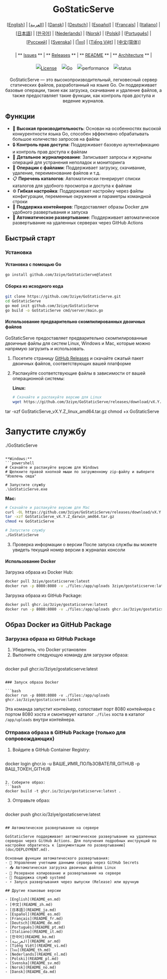 <h1 align="center" style="border-bottom: none"> 
     <a href="" target="_blank"> 
         <alt="GoStaticServe" src="" width="100" height="100"> 
     </a> 
     <br>GoStaticServe 
 </h1> 
 
 <div align="center" style="line-height: 2;"> 
   [<a href="/README.md">English</a>] | [<a href="/readme/README_ar.md">العربية</a>] | [<a href="/readme/README_da.md">Dansk</a>] | [<a href="/readme/README_de.md">Deutsch</a>] | [<a href="/readme/README_es.md">Español</a>] | [<a href="/readme/README_fr.md">Français</a>] | [<a href="/readme/README_it.md">Italiano</a>] | [<a href="/readme/README_ja.md">日本語</a>] | [<a href="/readme/README_ko.md">한국어</a>] | [<a href="/readme/README_nl.md">Nederlands</a>] | [<a href="/readme/README_no.md">Norsk</a>] | [<a href="/readme/README_pl.md">Polski</a>] | [<a href="/readme/README_pt.md">Português</a>] | [<a href="/readme/README_ru.md">Русский</a>] | [<a href="/readme/README_sv.md">Svenska</a>] | [<a href="/readme/README_th.md">ไทย</a>] | [<a href="/readme/README_vi.md">Tiếng Việt</a>] | [<a href="/readme/README_zh.md">中文(简体)</a>] 
   <br> 
   
   | ** [Issues](https://github.com/3ziye/GoStaticServe/issues) ** | ** [Releases](https://github.com/3ziye/GoStaticServe/releases) ** | ** [README](https://github.com/3ziye/GoStaticServe/blob/main/README.md) ** | ** [Architecture](https://github.com/3ziye/GoStaticServe/blob/main/doc/architecture.md) ** | 
   <br> 
   
   [![License](https://img.shields.io/badge/License-MIT-green.svg)](https://opensource.org/licenses/MIT) 
   &nbsp;&nbsp; 
   ![Go](https://img.shields.io/badge/language-Go-blue.svg) 
   &nbsp;&nbsp; 
   ![performance](https://img.shields.io/badge/performance-high-yellow.svg) 
   &nbsp;&nbsp; 
   ![status](https://img.shields.io/badge/status-Stable-green.svg) 
 </div> 
 
 <p align="center">GoStaticServe — это высокопроизводительный, легковесный сервер статических файлов, разработанный на языке Go. Он поддерживает базовые операции, такие как загрузка, скачивание и удаление файлов, а также предоставляет такие функции, как контроль прав доступа и ведение журналов.</p>

## Функции

- 🚀 **Высокая производительность**: Основан на особенностях высокой конкурентности языка Go, способен эффективно обрабатывать большое количество запросов на файлы
- 🔒 **Контроль прав доступа**: Поддерживает базовую аутентификацию и контроль прав доступа к файлам
- 📝 **Детальное журналирование**: Записывает запросы и журналы операций для устранения неполадок и мониторинга
- 📁 **Операции с файлами**: Поддерживает загрузку, скачивание, удаление, переименование файлов и т.д.
- 📋 **Перечень каталогов**: Автоматически генерирует списки каталогов для удобного просмотра и доступа к файлам
- ⚙️ **Гибкая настройка**: Поддерживает настройку через файлы конфигурации, переменные окружения и параметры командной строки
- 🐳 **Поддержка контейнеров**: Предоставляет образы Docker для удобного развертывания и запуска
- 🚀 **Автоматическое развертывание**: Поддерживает автоматическое развертывание на удаленных серверах через GitHub Actions

## Быстрый старт

### Установка

#### Установка с помощью Go

```bash
go install github.com/3ziye/GoStaticServe@latest
```

#### Сборка из исходного кода

```bash
git clone https://github.com/3ziye/GoStaticServe.git
cd GoStaticServe
go mod init github.com/3ziye/GoStaticServe
go build -o GoStaticServe cmd/server/main.go
```

#### Использование предварительно скомпилированных двоичных файлов

GoStaticServe предоставляет предварительно скомпилированные двоичные файлы для систем Linux, Windows и Mac, которые можно напрямую загрузить и использовать.

1. Посетите страницу [GitHub Releases](https://github.com/3ziye/GoStaticServe/releases) и скачайте сжатый пакет двоичных файлов, соответствующих вашей платформе

2. Распакуйте соответствующие файлы в зависимости от вашей операционной системы:

   **Linux:**
   ```bash
   # Скачайте и распакуйте версию для Linux
   wget https://github.com/3ziye/GoStaticServe/releases/download/vX.Y.Z/GoStaticServe_vX.Y.Z_linux_amd64.tar.gz
tar -xzf GoStaticServe_vX.Y.Z_linux_amd64.tar.gz
chmod +x GoStaticServe
   
   # Запустите службу
   ./GoStaticServe
   ```
   
   **Windows:**
   ```powershell
   # Скачайте и распакуйте версию для Windows
   # Щелкните правой кнопкой мыши по загруженному zip-файлу и выберите "Извлечь сюда"
   
   # Запустите службу
   .\GoStaticServe.exe
   ```
   
   **Mac:**
   ```bash
   # Скачайте и распакуйте версию для Mac
   curl -OL https://github.com/3ziye/GoStaticServe/releases/download/vX.Y.Z/GoStaticServe_vX.Y.Z_darwin_amd64.tar.gz
tar -xzf GoStaticServe_vX.Y.Z_darwin_amd64.tar.gz
chmod +x GoStaticServe
   
   # Запустите службу
   ./GoStaticServe
   ```

3. Проверка информации о версии
   После запуска службы вы можете увидеть текущий номер версии в журналах консоли

#### Использование Docker

Загрузка образа из Docker Hub:
```bash
docker pull 3ziye/gostaticserve:latest
docker run -p 8080:8080 -v ./files:/app/uploads 3ziye/gostaticserve:latest
```

Загрузка образа из GitHub Package:
```bash
docker pull ghcr.io/3ziye/gostaticserve:latest
docker run -p 8080:8080 -v ./files:/app/uploads ghcr.io/3ziye/gostaticserve:latest
```

## Образ Docker из GitHub Package

### Загрузка образа из GitHub Package

1. Убедитесь, что Docker установлен
2. Выполните следующую команду для загрузки образа:
   ```bash
docker pull ghcr.io/3ziye/gostaticserve:latest
   ```

### Запуск образа Docker

```bash
docker run -p 8080:8080 -v ./files:/app/uploads ghcr.io/3ziye/gostaticserve:latest
```

Эта команда запустит контейнер, сопоставит порт 8080 контейнера с портом 8080 хоста и смонтирует каталог `./files` хоста в каталог `/app/uploads` внутри контейнера.

### Отправка образа в GitHub Package (только для сопровождающих)

1. Войдите в GitHub Container Registry:
   ```bash
docker login ghcr.io -u ВАШЕ_ИМЯ_ПОЛЬЗОВАТЕЛЯ_GITHUB -p ВАШ_ТОКЕН_GITHUB
   ```

2. Соберите образ:
   ```bash
docker build -t ghcr.io/3ziye/gostaticserve:latest .
   ```

3. Отправьте образ:
   ```bash
docker push ghcr.io/3ziye/gostaticserve:latest
   ```

## Автоматическое развертывание на сервере

GoStaticServe поддерживает автоматическое развертывание на удаленных серверах через GitHub Actions. Для получения подробных инструкций по настройке обратитесь к [документации по развертыванию](doc/DEPLOYMENT.md).

Основные функции автоматического развертывания:
- 🔑 Управление учетными данными сервера через GitHub Secrets
- 📥 Автоматическая загрузка двоичных файлов Linux
- 📁 Резервное копирование и развертывание на сервере
- 🚀 Поддержка служб systemd
- ⚡ Запуск развертывания через выпуски (Release) или вручную

## Другие языковые версии

- [English](README_en.md)
- [中文](README_zh.md)
- [日本語](README_ja.md)
- [Español](README_es.md)
- [Français](README_fr.md)
- [Deutsch](README_de.md)
- [Português](README_pt.md)
- [Italiano](README_it.md)
- [한국어](README_ko.md)
- [العربية](README_ar.md)
- [Tiếng Việt](README_vi.md)
- [ไทย](README_th.md)
- [Nederlands](README_nl.md)
- [Polski](README_pl.md)
- [Svenska](README_sv.md)
- [Norsk](README_no.md)
- [Dansk](README_da.md)